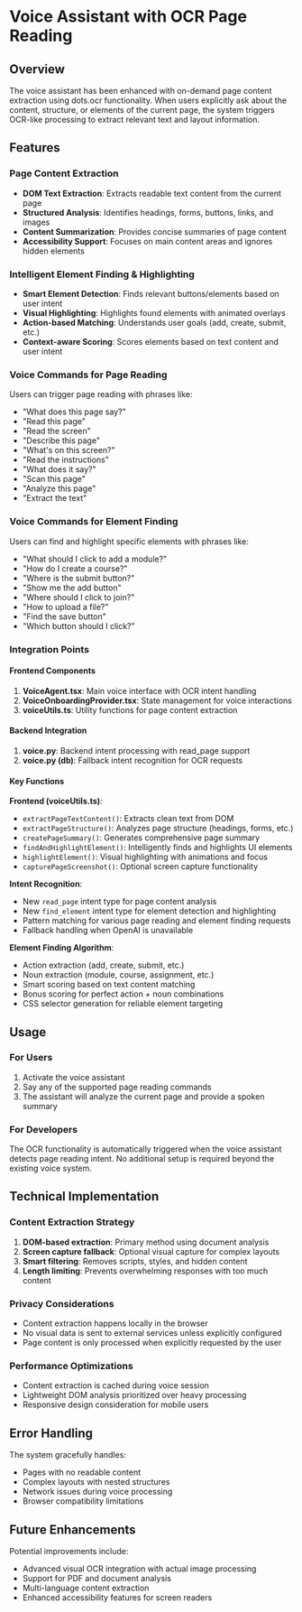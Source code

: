 # Voice Assistant with OCR Page Reading

## Overview

The voice assistant has been enhanced with on-demand page content extraction using dots.ocr functionality. When users explicitly ask about the content, structure, or elements of the current page, the system triggers OCR-like processing to extract relevant text and layout information.

## Features

### Page Content Extraction
- **DOM Text Extraction**: Extracts readable text content from the current page
- **Structured Analysis**: Identifies headings, forms, buttons, links, and images
- **Content Summarization**: Provides concise summaries of page content
- **Accessibility Support**: Focuses on main content areas and ignores hidden elements

### Intelligent Element Finding & Highlighting
- **Smart Element Detection**: Finds relevant buttons/elements based on user intent
- **Visual Highlighting**: Highlights found elements with animated overlays
- **Action-based Matching**: Understands user goals (add, create, submit, etc.)
- **Context-aware Scoring**: Scores elements based on text content and user intent

### Voice Commands for Page Reading
Users can trigger page reading with phrases like:
- "What does this page say?"
- "Read this page"
- "Read the screen"
- "Describe this page"
- "What's on this screen?"
- "Read the instructions"
- "What does it say?"
- "Scan this page"
- "Analyze this page"
- "Extract the text"

### Voice Commands for Element Finding
Users can find and highlight specific elements with phrases like:
- "What should I click to add a module?"
- "How do I create a course?"
- "Where is the submit button?"
- "Show me the add button"
- "Where should I click to join?"
- "How to upload a file?"
- "Find the save button"
- "Which button should I click?"

### Integration Points

#### Frontend Components
1. **VoiceAgent.tsx**: Main voice interface with OCR intent handling
2. **VoiceOnboardingProvider.tsx**: State management for voice interactions
3. **voiceUtils.ts**: Utility functions for page content extraction

#### Backend Integration
1. **voice.py**: Backend intent processing with read_page support
2. **voice.py (db)**: Fallback intent recognition for OCR requests

#### Key Functions

**Frontend (voiceUtils.ts)**:
- `extractPageTextContent()`: Extracts clean text from DOM
- `extractPageStructure()`: Analyzes page structure (headings, forms, etc.)
- `createPageSummary()`: Generates comprehensive page summary
- `findAndHighlightElement()`: Intelligently finds and highlights UI elements
- `highlightElement()`: Visual highlighting with animations and focus
- `capturePageScreenshot()`: Optional screen capture functionality

**Intent Recognition**:
- New `read_page` intent type for page content analysis
- New `find_element` intent type for element detection and highlighting
- Pattern matching for various page reading and element finding requests
- Fallback handling when OpenAI is unavailable

**Element Finding Algorithm**:
- Action extraction (add, create, submit, etc.)
- Noun extraction (module, course, assignment, etc.)
- Smart scoring based on text content matching
- Bonus scoring for perfect action + noun combinations
- CSS selector generation for reliable element targeting

## Usage

### For Users
1. Activate the voice assistant
2. Say any of the supported page reading commands
3. The assistant will analyze the current page and provide a spoken summary

### For Developers
The OCR functionality is automatically triggered when the voice assistant detects page reading intent. No additional setup is required beyond the existing voice system.

## Technical Implementation

### Content Extraction Strategy
1. **DOM-based extraction**: Primary method using document analysis
2. **Screen capture fallback**: Optional visual capture for complex layouts
3. **Smart filtering**: Removes scripts, styles, and hidden content
4. **Length limiting**: Prevents overwhelming responses with too much content

### Privacy Considerations
- Content extraction happens locally in the browser
- No visual data is sent to external services unless explicitly configured
- Page content is only processed when explicitly requested by the user

### Performance Optimizations
- Content extraction is cached during voice session
- Lightweight DOM analysis prioritized over heavy processing
- Responsive design consideration for mobile users

## Error Handling

The system gracefully handles:
- Pages with no readable content
- Complex layouts with nested structures
- Network issues during voice processing
- Browser compatibility limitations

## Future Enhancements

Potential improvements include:
- Advanced visual OCR integration with actual image processing
- Support for PDF and document analysis
- Multi-language content extraction
- Enhanced accessibility features for screen readers
